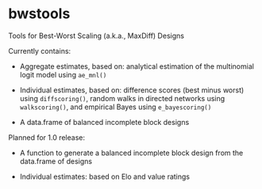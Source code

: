 # bwstools

Tools for Best-Worst Scaling (a.k.a., MaxDiff) Designs

Currently contains:

- Aggregate estimates, based on: analytical estimation of the multinomial logit model using `ae_mnl()`

- Individual estimates, based on: difference scores (best minus worst) using `diffscoring()`, random walks in directed networks using `walkscoring()`, and empirical Bayes using `e_bayescoring()`

- A data.frame of balanced incomplete block designs

Planned for 1.0 release:

- A function to generate a balanced incomplete block design from the data.frame of designs

- Individual estimates: based on Elo and value ratings

